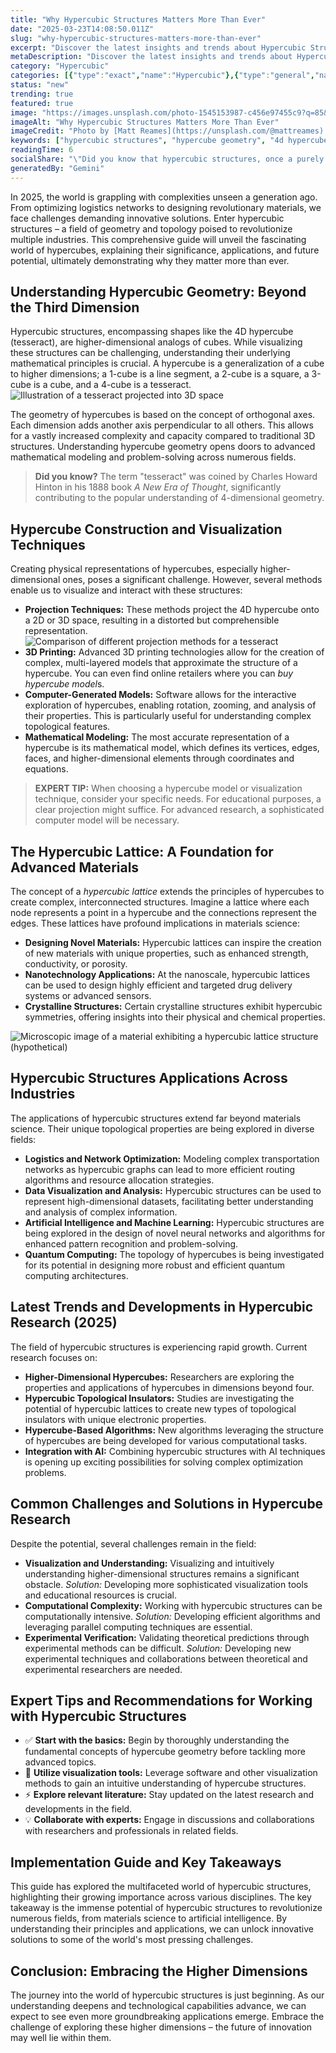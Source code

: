 ```yaml
---
title: "Why Hypercubic Structures Matters More Than Ever"
date: "2025-03-23T14:08:50.011Z"
slug: "why-hypercubic-structures-matters-more-than-ever"
excerpt: "Discover the latest insights and trends about Hypercubic Structures. This comprehensive guide covers everything you need to know about Hypercubic Structures in 2025."
metaDescription: "Discover the latest insights and trends about Hypercubic Structures. This comprehensive guide covers everything you need to know about Hypercubic Structure..."
category: "Hypercubic"
categories: [{"type":"exact","name":"Hypercubic"},{"type":"general","name":"Mathematics"},{"type":"medium","name":"Topology"},{"type":"specific","name":"Lattice Structures"},{"type":"niche","name":"Tessellations"}]
status: "new"
trending: true
featured: true
image: "https://images.unsplash.com/photo-1545153987-c456e97455c9?q=85&w=1200&fit=max&fm=webp&auto=compress"
imageAlt: "Why Hypercubic Structures Matters More Than Ever"
imageCredit: "Photo by [Matt Reames](https://unsplash.com/@mattreames) on Unsplash"
keywords: ["hypercubic structures", "hypercube geometry", "4d hypercube", "tesseract geometry", "hypercubic lattice", "hypercube construction", "buy hypercube model", "hypercube 3d printing", "hypercubic structures applications", "hypercube mathematical model"]
readingTime: 6
socialShare: "\"Did you know that hypercubic structures, once a purely mathematical curiosity, are now poised to revolutionize industries from materials science to artificial intelligence?  The future is multi-dimensional.\""
generatedBy: "Gemini"
---
```




In 2025, the world is grappling with complexities unseen a generation ago.  From optimizing logistics networks to designing revolutionary materials, we face challenges demanding innovative solutions.  Enter hypercubic structures – a field of geometry and topology poised to revolutionize multiple industries.  This comprehensive guide will unveil the fascinating world of hypercubes, explaining their significance, applications, and future potential, ultimately demonstrating why they matter more than ever.

## Understanding Hypercubic Geometry: Beyond the Third Dimension

Hypercubic structures, encompassing shapes like the 4D hypercube (tesseract), are higher-dimensional analogs of cubes.  While visualizing these structures can be challenging, understanding their underlying mathematical principles is crucial. A hypercube is a generalization of a cube to higher dimensions; a 1-cube is a line segment, a 2-cube is a square, a 3-cube is a cube, and a 4-cube is a tesseract. ![Illustration of a tesseract projected into 3D space](https://images.unsplash.com/photo-1545552987-720aa18145ca?q=85&w=1200&fit=max&fm=webp&auto=compress)

The geometry of hypercubes is based on the concept of orthogonal axes.  Each dimension adds another axis perpendicular to all others.  This allows for a vastly increased complexity and capacity compared to traditional 3D structures.  Understanding hypercube geometry opens doors to advanced mathematical modeling and problem-solving across numerous fields.

> **Did you know?** The term "tesseract" was coined by Charles Howard Hinton in his 1888 book *A New Era of Thought*, significantly contributing to the popular understanding of 4-dimensional geometry.

## Hypercube Construction and Visualization Techniques

Creating physical representations of hypercubes, especially higher-dimensional ones, poses a significant challenge.  However, several methods enable us to visualize and interact with these structures:

* **Projection Techniques:**  These methods project the 4D hypercube onto a 2D or 3D space, resulting in a distorted but comprehensible representation.  ![Comparison of different projection methods for a tesseract](https://images.unsplash.com/photo-1697764712219-15f8b6f6c74e?q=85&w=1200&fit=max&fm=webp&auto=compress)
* **3D Printing:**  Advanced 3D printing technologies allow for the creation of complex, multi-layered models that approximate the structure of a hypercube.  You can even find online retailers where you can *buy hypercube model*s.
* **Computer-Generated Models:**  Software allows for the interactive exploration of hypercubes, enabling rotation, zooming, and analysis of their properties.  This is particularly useful for understanding complex topological features.
* **Mathematical Modeling:** The most accurate representation of a hypercube is its mathematical model, which defines its vertices, edges, faces, and higher-dimensional elements through coordinates and equations.

> **EXPERT TIP:**  When choosing a hypercube model or visualization technique, consider your specific needs.  For educational purposes, a clear projection might suffice. For advanced research, a sophisticated computer model will be necessary.

## The Hypercubic Lattice: A Foundation for Advanced Materials

The concept of a *hypercubic lattice* extends the principles of hypercubes to create complex, interconnected structures.  Imagine a lattice where each node represents a point in a hypercube and the connections represent the edges.  These lattices have profound implications in materials science:

* **Designing Novel Materials:**  Hypercubic lattices can inspire the creation of new materials with unique properties, such as enhanced strength, conductivity, or porosity.
* **Nanotechnology Applications:**  At the nanoscale, hypercubic lattices can be used to design highly efficient and targeted drug delivery systems or advanced sensors.
* **Crystalline Structures:**  Certain crystalline structures exhibit hypercubic symmetries, offering insights into their physical and chemical properties.

![Microscopic image of a material exhibiting a hypercubic lattice structure (hypothetical)](https://images.unsplash.com/photo-1545153987-c456e97455c9?q=85&w=1200&fit=max&fm=webp&auto=compress)

## Hypercubic Structures Applications Across Industries

The applications of hypercubic structures extend far beyond materials science.  Their unique topological properties are being explored in diverse fields:

* **Logistics and Network Optimization:**  Modeling complex transportation networks as hypercubic graphs can lead to more efficient routing algorithms and resource allocation strategies.
* **Data Visualization and Analysis:**  Hypercubic structures can be used to represent high-dimensional datasets, facilitating better understanding and analysis of complex information.
* **Artificial Intelligence and Machine Learning:**  Hypercubic structures are being explored in the design of novel neural networks and algorithms for enhanced pattern recognition and problem-solving.
* **Quantum Computing:**  The topology of hypercubes is being investigated for its potential in designing more robust and efficient quantum computing architectures.

## Latest Trends and Developments in Hypercubic Research (2025)

The field of hypercubic structures is experiencing rapid growth.  Current research focuses on:

* **Higher-Dimensional Hypercubes:**  Researchers are exploring the properties and applications of hypercubes in dimensions beyond four.
* **Hypercubic Topological Insulators:**  Studies are investigating the potential of hypercubic lattices to create new types of topological insulators with unique electronic properties.
* **Hypercube-Based Algorithms:**  New algorithms leveraging the structure of hypercubes are being developed for various computational tasks.
* **Integration with AI:**  Combining hypercubic structures with AI techniques is opening up exciting possibilities for solving complex optimization problems.

## Common Challenges and Solutions in Hypercube Research

Despite the potential, several challenges remain in the field:

* **Visualization and Understanding:**  Visualizing and intuitively understanding higher-dimensional structures remains a significant obstacle.  *Solution:* Developing more sophisticated visualization tools and educational resources is crucial.
* **Computational Complexity:**  Working with hypercubic structures can be computationally intensive. *Solution:*  Developing efficient algorithms and leveraging parallel computing techniques are essential.
* **Experimental Verification:**  Validating theoretical predictions through experimental methods can be difficult. *Solution:*  Developing new experimental techniques and collaborations between theoretical and experimental researchers are needed.

## Expert Tips and Recommendations for Working with Hypercubic Structures

* ✅ **Start with the basics:**  Begin by thoroughly understanding the fundamental concepts of hypercube geometry before tackling more advanced topics.
* 🔑 **Utilize visualization tools:**  Leverage software and other visualization methods to gain an intuitive understanding of hypercube structures.
* ⚡ **Explore relevant literature:**  Stay updated on the latest research and developments in the field.
* 💡 **Collaborate with experts:**  Engage in discussions and collaborations with researchers and professionals in related fields.

## Implementation Guide and Key Takeaways

This guide has explored the multifaceted world of hypercubic structures, highlighting their growing importance across various disciplines.  The key takeaway is the immense potential of hypercubic structures to revolutionize numerous fields, from materials science to artificial intelligence.  By understanding their principles and applications, we can unlock innovative solutions to some of the world's most pressing challenges.

## Conclusion: Embracing the Higher Dimensions

The journey into the world of hypercubic structures is just beginning.  As our understanding deepens and technological capabilities advance, we can expect to see even more groundbreaking applications emerge.  Embrace the challenge of exploring these higher dimensions – the future of innovation may well lie within them.

